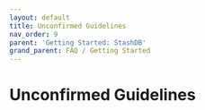 ```yaml
---
layout: default
title: Unconfirmed Guidelines
nav_order: 9
parent: 'Getting Started: StashDB'
grand_parent: FAQ / Getting Started
---
```


# Unconfirmed Guidelines
